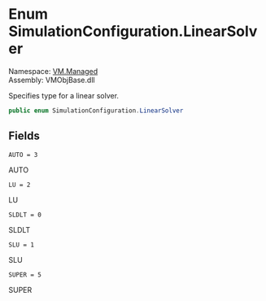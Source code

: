 # Enum SimulationConfiguration.LinearSolver

Namespace: [VM.Managed](VM.Managed.md)  
Assembly: VMObjBase.dll  

Specifies type for a linear solver.

```csharp
public enum SimulationConfiguration.LinearSolver
```

## Fields

`AUTO = 3` 

AUTO



`LU = 2` 

LU



`SLDLT = 0` 

SLDLT



`SLU = 1` 

SLU



`SUPER = 5` 

SUPER




